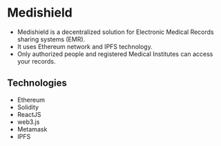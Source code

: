 # Medishield
- Medishield is a decentralized solution for Electronic Medical Records sharing systems (EMR).
- It uses Ethereum network and IPFS technology.
- Only authorized people and registered Medical Institutes can access your records. 

## Technologies
- Ethereum
- Solidity
- ReactJS
- web3.js
- Metamask
- IPFS
